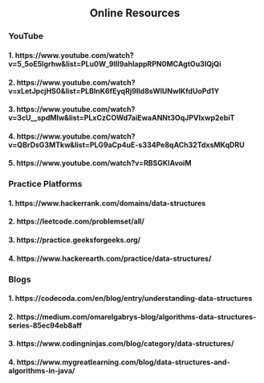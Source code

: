 <h2 align="center"> Online Resources</h2>
<h3>YouTube</h3>
<h4>1. https://www.youtube.com/watch?v=5_5oE5lgrhw&list=PLu0W_9lII9ahIappRPN0MCAgtOu3lQjQi </h4>
 <h4> 2. https://www.youtube.com/watch?v=xLetJpcjHS0&list=PLBlnK6fEyqRj9lld8sWIUNwlKfdUoPd1Y</h4>
 <h4> 3. https://www.youtube.com/watch?v=3cU__spdMIw&list=PLxCzCOWd7aiEwaANNt3OqJPVIxwp2ebiT</h4>
  <h4>4. https://www.youtube.com/watch?v=QBrDsG3MTkw&list=PLG9aCp4uE-s334Pe8qACh32TdxsMKqDRU </h4>
  <h4>5. https://www.youtube.com/watch?v=RBSGKlAvoiM</h4>
  <h3>Practice Platforms</h3>
  <h4>1. https://www.hackerrank.com/domains/data-structures </h4>
  <h4>2. https://leetcode.com/problemset/all/</h4>
  <h4>3. https://practice.geeksforgeeks.org/</h4>
  <h4>4. https://www.hackerearth.com/practice/data-structures/ </h4>
  
<h3>Blogs</h3>
<h4>1. https://codecoda.com/en/blog/entry/understanding-data-structures </h4>
  <h4>2. https://medium.com/omarelgabrys-blog/algorithms-data-structures-series-85ec94eb8aff</h4>
  <h4>3. https://www.codingninjas.com/blog/category/data-structures/</h4>
 <h4> 4. https://www.mygreatlearning.com/blog/data-structures-and-algorithms-in-java/ </h4>
  
